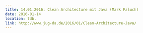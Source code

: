```yaml
---
title: 14.01.2016: Clean Architecture mit Java (Mark Paluch)
date: 2016-01-14
location: tdb.
link: http://www.jug-da.de/2016/01/Clean-Architecture-Java/
---
```

